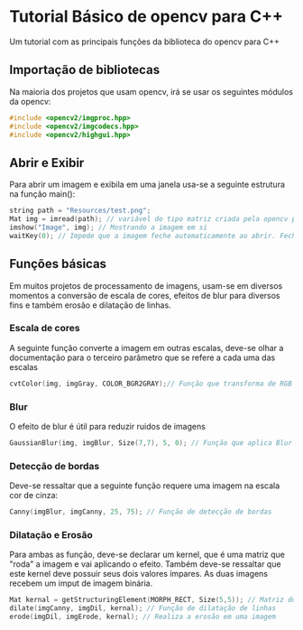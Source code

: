 # Tutorial Básico de opencv para C++
Um tutorial com as principais funções da biblioteca do opencv para C++

## Importação de bibliotecas
Na maioria dos projetos que usam opencv, irá se usar os seguintes módulos da opencv:
```c++
#include <opencv2/imgproc.hpp>
#include <opencv2/imgcodecs.hpp>
#include <opencv2/highgui.hpp>
```

## Abrir e Exibir
Para abrir um imagem e exibila em uma janela usa-se a seguinte estrutura na função main():
```c++
string path = "Resources/test.png";
Mat img = imread(path); // variável do tipo matriz criada pela opencv para lidar com imagens
imshow("Image", img); // Mostrando a imagem em si
waitKey(0); // Impede que a imagem feche automaticamente ao abrir. Fecha ao clicar qualquer botão
```

## Funções básicas
Em muitos projetos de processamento de imagens, usam-se em diversos momentos a conversão de escala de cores, efeitos de blur para diversos fins e também erosão e dilatação de linhas.
### Escala de cores
A seguinte função converte a imagem em outras escalas, deve-se olhar a documentação para o terceiro parâmetro que se refere a cada uma das escalas
```c++
cvtColor(img, imgGray, COLOR_BGR2GRAY);// Função que transforma de RGB para cinza
```
### Blur
O efeito de blur é útil para reduzir ruidos de imagens
```c++
GaussianBlur(img, imgBlur, Size(7,7), 5, 0); // Função que aplica Blur na imagem
```
### Detecção de bordas
Deve-se ressaltar que a seguinte função requere uma imagem na escala cor de cinza:
```c++
Canny(imgBlur, imgCanny, 25, 75); // Função de detecção de bordas
```
### Dilatação e Erosão
Para ambas as função, deve-se declarar um kernel, que é uma matriz que "roda" a imagem e vai aplicando o efeito. Também deve-se ressaltar que este kernel deve possuir seus dois valores ímpares. As duas imagens recebem um imput de imagem binária.
```c++
Mat kernal = getStructuringElement(MORPH_RECT, Size(5,5)); // Matriz do kernel
dilate(imgCanny, imgDil, kernal); // Função de dilatação de linhas
erode(imgDil, imgErode, kernal); // Realiza a erosão em uma imagem
```
